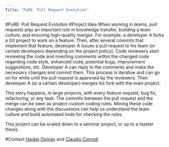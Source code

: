 ```yaml
---
Title: 'PuRE: Pull Request Evolution'
---
```

#PuRE: Pull Request Evolution
#Project Idea
When working in teams, pull requests play an important role in knowledge transfer, building a team culture, and ensuring high-quality merges. For example, a developer A forks a Git project to work on a feature. Then, after several commits that implement that feature, developer A issues a pull request to his team (or certain developers depending on the project policy). Code reviewers start reviewing the code and inserting comments within the changed code regarding code style, enhanced code, potential bugs, improvement suggestions, etc. Developer A can reply to the comments and make the necessary changes and commit them. This process is iterative and can go on for while until the pull request is approved by the reviewers. Then developer A (or a certain developer) merges his fork with the main project.

This story happens, in large projects, with every feature request, bug fix, refactoring, or any task. The commits between the pull request and the merge can be seen as project-custom coding rules. Mining these code changes along with the discussions can help us understand the team culture and build automated tools for checking the rules.

This project can be scaled down to a seminar project, or up to a master thesis.

#Contact
[Haidar Osman](%base_url%/staff/Osman) and [Claudio Corrodi](%base_url%/staff/Corrodi)

